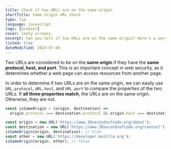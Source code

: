 ```yaml
---
title: Check if two URLs are on the same origin
shortTitle: Same origin URL check
type: tip
language: javascript
tags: [browser]
cover: leafy-screens
excerpt: Can you tell if two URLs are on the same origin? Here's a very simple way to do so.
listed: true
dateModified: 2024-07-08
---
```


Two URLs are considered to be on the **same origin** if they have the **same protocol, host, and port**. This is an important concept in web security, as it determines whether a web page can access resources from another page.

In order to determine if two URLs are on the same origin, we can easily use `URL.protocol`, `URL.host`, and `URL.port` to compare the properties of the two URLs. If **all three properties match**, the URLs are on the same origin. Otherwise, they are not.

```js
const isSameOrigin = (origin, destination) =>
  origin.protocol === destination.protocol && origin.host === destination.host && origin.port === destination.port;

const origin = new URL('https://www.30secondsofcode.org/about');
const destination = new URL('https://www.30secondsofcode.org/contact');
isSameOrigin(origin, destination); // true
const other = new URL('https://developer.mozilla.org');
isSameOrigin(origin, other); // false
```
